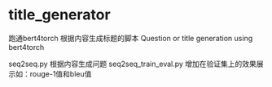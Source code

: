 # title_generator

跑通bert4torch 根据内容生成标题的脚本
Question or title generation using bert4torch 

seq2seq.py 根据内容生成问题
seq2seq_train_eval.py 增加在验证集上的效果展示如：rouge-1值和bleu值

